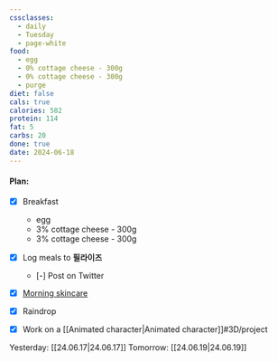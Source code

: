```yaml
---
cssclasses:
  - daily
  - Tuesday
  - page-white
food:
  - egg
  - 0% cottage cheese - 300g
  - 0% cottage cheese - 300g
  - purge
diet: false
cals: true
calories: 582
protein: 114
fat: 5
carbs: 20
done: true
date: 2024-06-18
---
```

#### Plan:
- [x] Breakfast
	- egg
	- 3% cottage cheese - 300g
	- 3% cottage cheese - 300g
- [x] Log meals to **필라이즈**
	- [-] Post on Twitter
- [x] [Morning skincare](AM.png)
- [x] Raindrop
- [x] Work on a [[Animated character|Animated character]]#3D/project 


Yesterday: [[24.06.17|24.06.17]]
Tomorrow: [[24.06.19|24.06.19]]